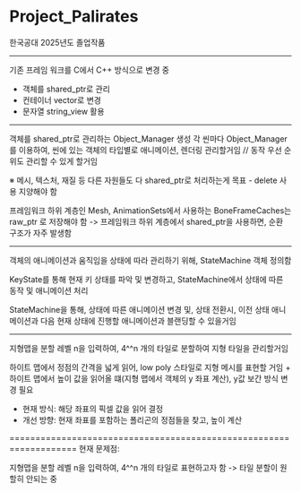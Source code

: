 # Project_Palirates
한국공대 2025년도 졸업작품

------------------------------------------------------------------------------------------------
기존 프레임 워크를 C에서 C++ 방식으로 변경 중
- 객체를 shared_ptr로 관리
- 컨테이너 vector로 변경
- 문자열 string_view 활용

------------------------------------------------------------------------------------------------
객체를 shared_ptr로 관리하는 Object_Manager 생성
각 씬마다 Object_Manager를 이용하여, 씬에 있는 객체의 타입별로 애니메이션, 렌더링 관리할거임 // 동작 우선 순위도 관리할 수 있게 할거임

※ 메시, 텍스처, 재질 등 다른 자원들도 다 shared_ptr로 처리하는게 목표 - delete 사용 지양해야 함

프레임워크 하위 계층인 Mesh, AnimationSets에서 사용하는 BoneFrameCaches는 raw_ptr 로 저장해야 함
-> 프레임워크 하위 계층에서 shared_ptr을 사용하면, 순환 구조가 자주 발생함

------------------------------------------------------------------------------------------------
객체의 애니메이션과 움직임을 상태에 따라 관리하기 위해, StateMachine 객체 정의함

KeyState를 통해 현재 키 상태를 파악 및 변경하고,  StateMachine에서 상태에 따른 동작 및 애니메이션 처리

StateMachine을 통해, 상태에 따른 애니메이션 변경 및, 상태 전환시, 이전 상태 애니메이션과  다음 현재 상태에 진행할 애니메이션과 블랜딩할 수 있을거임

------------------------------------------------------------------------------------------------
지형맵을 분할 레벨 n을 입력하여, 4^^n 개의 타일로 분할하여 지형 타일을 관리할거임

하이트 맵에서 정점의 간격을 넓게 읽어, low poly 스타일로 지형 메시를 표현할 거임
+
하이트 맵에서 높이 값을 읽어올 떄(지형 맵에서 객체의 y 좌표 계산), y값 보간 방식 변경 필요 
- 현재 방식: 해당 좌표의 픽셀 값을 읽어 결정
- 개선 방향: 현재 좌표를 포함하는 폴리곤의 정점들을 찾고, 높이 계산

===================================================================
현재 문제점:

지형맵을 분할 레벨 n을 입력하여, 4^^n 개의 타일로 표현하고자 함 -> 타일 분할이 원할히 안되는 중


